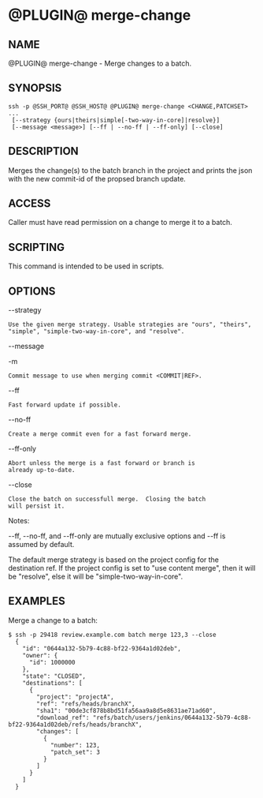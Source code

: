 @PLUGIN@ merge-change
=====================

NAME
----
@PLUGIN@ merge-change - Merge changes to a batch.

SYNOPSIS
--------
```
ssh -p @SSH_PORT@ @SSH_HOST@ @PLUGIN@ merge-change <CHANGE,PATCHSET> ...
 [--strategy {ours|theirs|simple[-two-way-in-core]|resolve}]
 [--message <message>] [--ff | --no-ff | --ff-only] [--close]
```

DESCRIPTION
-----------
Merges the change(s) to the batch branch in the project and prints
the json with the new commit-id of the propsed branch update.

ACCESS
------
Caller must have read permission on a change to merge it to a batch.

SCRIPTING
---------
This command is intended to be used in scripts.

OPTIONS
-------

--strategy

	Use the given merge strategy. Usable strategies are "ours", "theirs",
	"simple", "simple-two-way-in-core", and "resolve".

--message

-m

	Commit message to use when merging commit <COMMIT|REF>.

--ff

	Fast forward update if possible.

--no-ff

	Create a merge commit even for a fast forward merge.

--ff-only

	Abort unless the merge is a fast forward or branch is
	already up-to-date.

--close

	Close the batch on successfull merge.  Closing the batch
	will persist it.


Notes:

--ff, --no-ff, and --ff-only are mutually exclusive options and
--ff is assumed by default.

The default merge strategy is based on the project config for the
destination ref.  If the project config is set to "use content merge",
then it will be "resolve", else it will be "simple-two-way-in-core".

EXAMPLES
--------

Merge a change to a batch:

```
$ ssh -p 29418 review.example.com batch merge 123,3 --close
  {
    "id": "0644a132-5b79-4c88-bf22-9364a1d02deb",
    "owner": {
      "id": 1000000
    },
    "state": "CLOSED",
    "destinations": [
      {
        "project": "projectA",
        "ref": "refs/heads/branchX",
        "sha1": "00de3cf878b8bd51fa56aa9a8d5e8631ae71ad60",
        "download_ref": "refs/batch/users/jenkins/0644a132-5b79-4c88-bf22-9364a1d02deb/refs/heads/branchX",
        "changes": [
          {
            "number": 123,
            "patch_set": 3
          }
        ]
      }
    ]
  }
```
